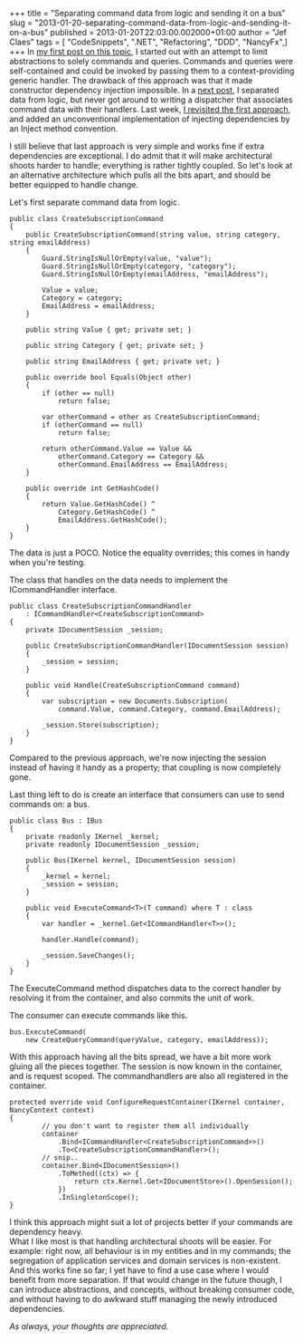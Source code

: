 +++
title = "Separating command data from logic and sending it on a bus"
slug = "2013-01-20-separating-command-data-from-logic-and-sending-it-on-a-bus"
published = 2013-01-20T22:03:00.002000+01:00
author = "Jef Claes"
tags = [ "CodeSnippets", ".NET", "Refactoring", "DDD", "NancyFx",]
+++
In [my first post on this
topic](http://www.jefclaes.be/2012/10/commands-queries-and-testing.html),
I started out with an attempt to limit abstractions to solely commands
and queries. Commands and queries were self-contained and could be
invoked by passing them to a context-providing generic handler. The
drawback of this approach was that it made constructor dependency
injection impossible. In a [next
post](http://www.jefclaes.be/2012/10/commands-with-dependencies.html), I
separated data from logic, but never got around to writing a dispatcher
that associates command data with their handlers. Last week, [I
revisited the first
approach](http://www.jefclaes.be/2013/01/self-contained-commands-with.html),
and added an unconventional implementation of injecting dependencies by
an Inject method convention.  
  
I still believe that last approach is very simple and works fine if
extra dependencies are exceptional. I do admit that it will make
architectural shoots harder to handle; everything is rather tightly
coupled. So let's look at an alternative architecture which pulls all
the bits apart, and should be better equipped to handle change.  
  
Let's first separate command data from logic.

    public class CreateSubscriptionCommand 
    {     
        public CreateSubscriptionCommand(string value, string category, string emailAddress)
        {
            Guard.StringIsNullOrEmpty(value, "value");
            Guard.StringIsNullOrEmpty(category, "category");
            Guard.StringIsNullOrEmpty(emailAddress, "emailAddress");

            Value = value;
            Category = category;
            EmailAddress = emailAddress;
        }

        public string Value { get; private set; }

        public string Category { get; private set; }

        public string EmailAddress { get; private set; }

        public override bool Equals(Object other)
        {
            if (other == null)
                return false;

            var otherCommand = other as CreateSubscriptionCommand;
            if (otherCommand == null)
                return false;

            return otherCommand.Value == Value && 
                otherCommand.Category == Category && 
                otherCommand.EmailAddress == EmailAddress;
        }    

        public override int GetHashCode()
        {
            return Value.GetHashCode() ^ 
                Category.GetHashCode() ^ 
                EmailAddress.GetHashCode();
        }
    }

The data is just a POCO. Notice the equality overrides; this comes in
handy when you're testing.  
  
The class that handles on the data needs to implement the
ICommandHandler interface.

    public class CreateSubscriptionCommandHandler 
        : ICommandHandler<CreateSubscriptionCommand>
    {    
        private IDocumentSession _session;

        public CreateSubscriptionCommandHandler(IDocumentSession session)
        {
            _session = session;
        }

        public void Handle(CreateSubscriptionCommand command)
        {
            var subscription = new Documents.Subscription(
                command.Value, command.Category, command.EmailAddress);

            _session.Store(subscription);    
        }
    }

Compared to the previous approach, we're now injecting the session
instead of having it handy as a property; that coupling is now
completely gone.  
  
Last thing left to do is create an interface that consumers can use to
send commands on: a bus.

    public class Bus : IBus
    {
        private readonly IKernel _kernel;
        private readonly IDocumentSession _session;

        public Bus(IKernel kernel, IDocumentSession session)
        {
            _kernel = kernel;
            _session = session;
        }

        public void ExecuteCommand<T>(T command) where T : class
        {
            var handler = _kernel.Get<ICommandHandler<T>>();

            handler.Handle(command);

            _session.SaveChanges();
        }
    }

The ExecuteCommand method dispatches data to the correct handler by
resolving it from the container, and also commits the unit of work.  
  
The consumer can execute commands like this.

    bus.ExecuteCommand(
        new CreateQueryCommand(queryValue, category, emailAddress));

With this approach having all the bits spread, we have a bit more work
gluing all the pieces together. The session is now known in the
container, and is request scoped. The commandhandlers are also all
registered in the container.

    protected override void ConfigureRequestContainer(IKernel container, NancyContext context)
    {        
            // you don't want to register them all individually
            container
                .Bind<ICommandHandler<CreateSubscriptionCommand>>()
                .To<CreateSubscriptionCommandHandler>();        
            // snip..
            container.Bind<IDocumentSession>()
                .ToMethod((ctx) => { 
                    return ctx.Kernel.Get<IDocumentStore>().OpenSession();    
                })
                .InSingletonScope();                          
    }

  
I think this approach might suit a lot of projects better if your
commands are dependency heavy.  
What I like most is that handling architectural shoots will be easier.
For example: right now, all behaviour is in my entities and in my
commands; the segregation of application services and domain services is
non-existent. And this works fine so far; I yet have to find a use case
where I would benefit from more separation. If that would change in the
future though, I can introduce abstractions, and concepts, without
breaking consumer code, and without having to do awkward stuff managing
the newly introduced dependencies.  
  
*As always, your thoughts are appreciated.*

